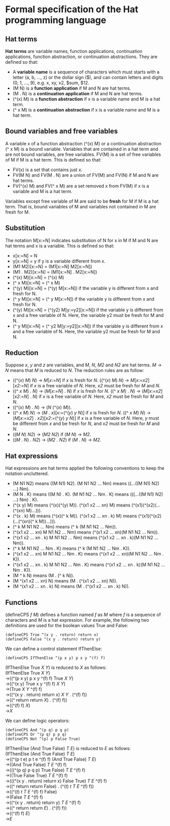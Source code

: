 # Formal specification of the Hat programming language

## Hat terms

**Hat terms** are variable names, function applications, continuation applications, function abstraction, or continuation abstractions.
They are defined so that:
- A **variable name** is a sequence of characters which must starts with a letter (a, b, ..., z) or the dollar sign ($), and can contain letters and digits (0, 1, ..., 9), e.g. x, xy, x2, $sum, $12.
- (M N) is a **function application** if M and N are hat terms.
- (M . N) is a **continuation application** if M and N are hat terms.
- (^(x) M) is a **function abstraction** if x is a variable name and M is a hat term.
- (^ x M) is a **continuation abstraction** if x is a variable name and M is a hat term.

## Bound variables and free variables

A variable x of a function abstraction (^(x) M) or a continuation abstraction (^ x M) is a bound variable.
Variables that are contained in a hat term and are not bound variables, are free variables.
FV(M) is a set of free variables of M if M is a hat term.
This is defined so that:
- FV(x) is a set that contains just x.
- FV(M N) and FV(M . N) are a union of FV(M) and FV(N) if M and N are hat terms.
- FV(^(x) M) and FV(^ x M) are a set removed x from FV(M) if x is a variable and M is a hat term.

Variables except free variable of M are said to be **fresh** for M if M is a hat term.
That is, bound variables of M and variables not contained in M are fresh for M.

## Substitution

The notation M[x:=N] indicates substitution of N for x in M if M and N are hat terms and x is a variable.
This is defined so that:
- x[x:=N] = N
- y[x:=N] = y if y is a variable different from x.
- (M1 M2)[x:=N] = (M1[x:=N] M2[x:=N])
- (M1 . M2)[x:=N] = (M1[x:=N] . M2[x:=N])
- (^(x) M)[x:=N] = (^(x) M)
- (^ x M)[x:=N] = (^ x M)
- (^(y) M)[x:=N] = (^(y) M[x:=N]) if the variable y is different from x and fresh for N.
- (^ y M)[x:=N] = (^ y M[x:=N]) if the variable y is different from x and fresh for N.
- (^(y) M)[x:=N] = (^(y2) M[y:=y2][x:=N]) if the variable y is different from x and a free variable of N.
Here, the variable y2 must be fresh for M and N.
- (^ y M)[x:=N] = (^ y2 M[y:=y2][x:=N]) if the variable y is different from x and a free variable of N.
Here, the variable y2 must be fresh for M and N.

## Reduction

Suppose *x*, *y* and *z* are variables, and *M*, *N*, *M2* and *N2* are hat terms.
*M* &rarr; *N* means that *M* is reduced to *N*.
The reduction rules are as follow:
- ((^(*x*) *M*) *N*) &rarr; *M*[*x*:=*N*] if *x* is fresh for *N*.
((^(*x*) *M*) *N*) &rarr; *M*[*x*:=*x2*][*x2*:=*N*] if *x* is a free variable of *N*.
Here, *x2* must be fresh for *M* and *N*.
- ((^ *x* *M*) . *N*) &rarr; (*M*[*x*:=*N*] . *N*) if *x* is fresh for *N*.
((^ *x* *M*) . *N*) &rarr; (*M*[*x*:=*x2*][*x2*:=*N*] . *N*) if *x* is a free variable of *N*.
Here, *x2* must be fresh for *M* and *N*.
- ((^(*x*) *M*) . *N*) &rarr; (*N* (^(*x*) *M*)).
- ((^ *x* *M*) *N*) &rarr; (*M* . *x*)[*x*:=(^(*y*) *y* *N*)] if *x* is fresh for *N*.
((^ *x* *M*) *N*) &rarr; (*M*[*x*:=*x2*] . *x2*)[*x2*:=(^(*y*) *y* *N*)] if *x* is a free variable of *N*.
Here, *y* must be different from *x* and be fresh for *N*, and *x2* must be fresh for *M* and *N*.
- ((*M* *N*) *N2*) &rarr; (*M2* *N2*) if (*M* *N*) &rarr; *M2*.
- ((*M* . *N*) . *N2*) &rarr; (*M2* . *N2*) if (*M* . *N*) &rarr; *M2*.

## Hat expressions

Hat expressions are hat terms applied the following conventions to keep the notation uncluttered.
- (M N1 N2) means ((M N1) N2).
(M N1 N2 ... Nm) means ((...((M N1) N2) ...) Nm).
- (M N . K) means ((M N) . K).
(M N1 N2 ... Nm . K) means (((...((M N1) N2) ...) Nm) . K).
- (^(x y) M) means (^(x)(^(y) M)).
(^(x1 x2 ... xn) M) means (^(x1)(^(x2)(...(^(xn) M)...))).
- (^(x . k) M) means (^(x)(^ k M)).
(^(x1 x2 ... xn . k) M) means (^(x1)(^(x2)(...(^(xn)(^ k M))...))).
- (^ k M N1 N2 ... Nm) means (^ k (M N1 N2 ... Nm)).
- (^(x1 x2 ... xn) M N1 N2 ... Nm) means (^(x1 x2 ... xn)(M N1 N2 ... Nm)).
- (^(x1 x2 ... xn . k) M N1 N2 ... Nm) means (^(x1 x2 ... xn . k)(M N1 N2 ... Nm)).
- (^ k M N1 N2 ... Nm . K) means (^ k (M N1 N2 ... Nm . K)).
- (^(x1 x2 ... xn) M N1 N2 ... Nm . K) means (^(x1 x2 ... xn)(M N1 N2 ... Nm . K)).
- (^(x1 x2 ... xn . k) M N1 N2 ... Nm . K) means (^(x1 x2 ... xn . k)(M N1 N2 ... Nm . K)).
- (M ^ k N) means (M . (^ k N)).
- (M ^(x1 x2 ... xn) N) means (M . (^(x1 x2 ... xn) N)).
- (M ^(x1 x2 ... xn . k) N) means (M . (^(x1 x2 ... xn . k) N)).

## Functions

(defineCPS *f* *M*) defines a function named *f* as *M* where *f* is a sequence of characters and *M* is a hat expression.
For example, the following two definitions are used for the boolean values True and False:
```
(defineCPS True ^(x y . return) return x)
(defineCPS False ^(x y . return) return y)
```
We can define a control statement IfThenElse:
```
(defineCPS IfThenElse ^(p x y) p x y ^(f) f)
```

(IfThenElse True *X* *Y*) is reduced to *X* as follows:  
(IfThenElse True *X* *Y*)  
&rarr;((^(p x y) p x y ^(f) f) True *X* *Y*)  
&rarr;((^(x y) True x y ^(f) f) *X* *Y*)  
&rarr;(True *X* *Y* ^(f) f)  
&rarr;((^(x y . return) return x) *X* *Y* . (^(f) f))  
&rarr;((^ return return *X*) . (^(f) f))  
&rarr;((^(f) f) *X*)  
&rarr;*X*  

We can define logic operators:
```
(defineCPS And ^(p q) p q p)
(defineCPS Or ^(p q) p p q)
(defineCPS Not ^(p) p False True)
```

(IfThenElse (And True False) *T* *E*) is reduced to *E* as follows:  
(IfThenElse (And True False) *T* *E*)  
&rarr;((^(p t e) p t e ^(f) f) (And True False) *T* *E*)  
&rarr;((And True False) *T* *E* ^(f) f)  
&rarr;(((^(p q) p q p) True False) *T* *E* ^(f) f)  
&rarr;((True False True) *T* *E* ^(f) f)  
&rarr;(((^(x y . return) return x) False True) *T* *E* ^(f) f)  
&rarr;((^ return return False) . (^(*t*) *t* *T* *E* ^(f) f))  
&rarr;((^(*t*) *t* *T* *E* ^(f) f) False)  
&rarr;(False *T* *E* ^(f) f)  
&rarr;((^(x y . return) return y) *T* *E* ^(f) f)  
&rarr;((^ return return *E*) . (^(f) f))  
&rarr;((^(f) f) *E*)  
&rarr;*E*  

<!--
&larr;
&rarr;
$\downarrow$
$\leftarrow$
-->
